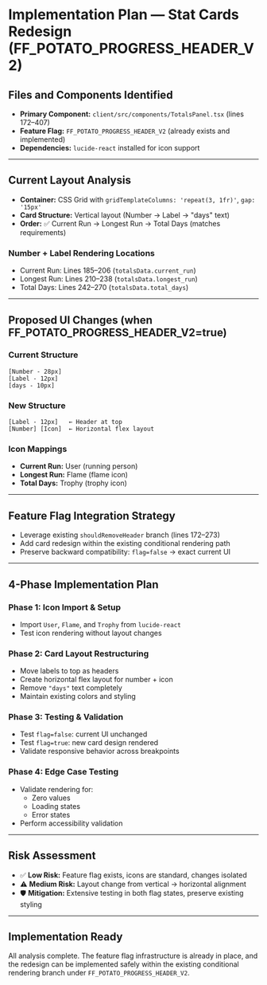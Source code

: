 # Implementation Plan — Stat Cards Redesign (FF_POTATO_PROGRESS_HEADER_V2)

## Files and Components Identified
- **Primary Component:** `client/src/components/TotalsPanel.tsx` (lines 172–407)
- **Feature Flag:** `FF_POTATO_PROGRESS_HEADER_V2` (already exists and implemented)
- **Dependencies:** `lucide-react` installed for icon support

---

## Current Layout Analysis
- **Container:** CSS Grid with `gridTemplateColumns: 'repeat(3, 1fr)'`, `gap: '15px'`
- **Card Structure:** Vertical layout (Number → Label → "days" text)
- **Order:** ✅ Current Run → Longest Run → Total Days (matches requirements)

### Number + Label Rendering Locations
- Current Run: Lines 185–206 (`totalsData.current_run`)
- Longest Run: Lines 210–238 (`totalsData.longest_run`)
- Total Days: Lines 242–270 (`totalsData.total_days`)

---

## Proposed UI Changes (when FF_POTATO_PROGRESS_HEADER_V2=true)

### Current Structure
    [Number - 28px]
    [Label - 12px]
    [days - 10px]

### New Structure
    [Label - 12px]   ← Header at top
    [Number] [Icon]  ← Horizontal flex layout

### Icon Mappings
- **Current Run:** User (running person)
- **Longest Run:** Flame (flame icon)
- **Total Days:** Trophy (trophy icon)

---

## Feature Flag Integration Strategy
- Leverage existing `shouldRemoveHeader` branch (lines 172–273)
- Add card redesign within the existing conditional rendering path
- Preserve backward compatibility: `flag=false` → exact current UI

---

## 4-Phase Implementation Plan

### Phase 1: Icon Import & Setup
- Import `User`, `Flame`, and `Trophy` from `lucide-react`
- Test icon rendering without layout changes

### Phase 2: Card Layout Restructuring
- Move labels to top as headers
- Create horizontal flex layout for number + icon
- Remove `"days"` text completely
- Maintain existing colors and styling

### Phase 3: Testing & Validation
- Test `flag=false`: current UI unchanged
- Test `flag=true`: new card design rendered
- Validate responsive behavior across breakpoints

### Phase 4: Edge Case Testing
- Validate rendering for:
  - Zero values
  - Loading states
  - Error states
- Perform accessibility validation

---

## Risk Assessment
- ✅ **Low Risk:** Feature flag exists, icons are standard, changes isolated  
- ⚠️ **Medium Risk:** Layout change from vertical → horizontal alignment  
- 🛡️ **Mitigation:** Extensive testing in both flag states, preserve existing styling  

---

## Implementation Ready
All analysis complete. The feature flag infrastructure is already in place, and the redesign can be implemented safely within the existing conditional rendering branch under `FF_POTATO_PROGRESS_HEADER_V2`.
